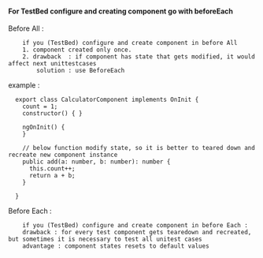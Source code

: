 #### For TestBed configure and creating component go with beforeEach 

Before All : 

        if you (TestBed) configure and create component in before All
        1. component created only once.
        2. drawback  : if component has state that gets modified, it would affect next unittestcases
            solution : use BeforeEach
            
example : 

      export class CalculatorComponent implements OnInit {
        count = 1;
        constructor() { }

        ngOnInit() {
        }

        // below function modify state, so it is better to teared down and recreate new component instance
        public add(a: number, b: number): number {
          this.count++;   
          return a + b;
        }

      }


Before Each : 

        if you (TestBed) configure and create component in before Each : 
        drawback : for every test component gets tearedown and recreated, but sometimes it is necessary to test all unitest cases
        advantage : component states resets to default values
